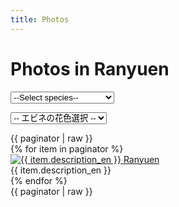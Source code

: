 ```yaml
---
title: Photos
---
```

Photos in Ranyuen
==
<link href="/assets/stylesheets/photoGallery.css" rel="stylesheet"/>
<link href="/assets/stylesheets/colorbox.css" rel="stylesheet"/>
<link href="/assets/stylesheets/pagination.css" rel="stylesheet"/>

<form id="search-form" method="GET">
  <select id="search-form-species_name" name="species_name">
    <option value="" {% if species_name == null %}selected{% endif %}>--Select species--</option>
    <option value="all" {% if species_name == 'all' %}selected{% endif %}>All</option>
    <option value="Calanthe" {% if species_name == 'Calanthe' %}selected{% endif %}>Calanthe</option>
    <option value="Ponerorchis" {% if species_name == 'Ponerorchis' %}selected{% endif %}>Ponerorchis</option>
    <option value="Japanease native orchid" {% if species_name == 'Japanease native orchid' %}selected{% endif %}>Japanese native orchids</option>
    <option value="others" {% if species_name == 'others' %}selected{% endif %}>Others</option>
  </select>
</form>
<form class="select" id="search-form-color" method="GET">
  <input type="hidden" name="species_name" value="{{ species_name }}">
  <select id="search-form-color" name="color">
    <option value="">-- エビネの花色選択 --</option>
    {% for color in colors %}
    <option value="{{ color.color }}" {% if select_color == color.color %}selected{% endif %}>{{ color.color }}</option>
    {% endfor %}
  </select>
</form>
<div style="clear: both;">
  {{ paginator | raw }}
</div>
<div id="photo-gallery" class="photos">
  {% for item in paginator %}
    <div class="photo">
      <a href="/images/gallery/{{ item.uuid }}.jpg"
        class="lightbox"
        title="{{ item.description_en }} Ranyuen">
        <img rel="gallery"
        src="/images/gallery/{{ item.uuid }}.jpg"
        width="{{ item.thumb_width }}"
        height="{{ item.thumb_height }}"
        alt="{{ item.description_en }} Ranyuen"/>
      </a>
      <div class="photo-description">
        <div>{{ item.description_en }}</div>
      </div>
    </div>
  {% endfor %}
</div>
<div>
  {{ paginator | raw }}
</div>
<script>
$('.pagination li a').each(function() {
  var href = $(this).attr('href');
  $(this).attr('href', 'photos/' + href);
});
</script>
<script src="/assets/javascripts/photoGallery.min.js"></script>
<script>
  window.addEventListener('DOMContentLoaded', function () {
    new PhotoGallery().init(document.getElementById("photo-gallery"));
    document.getElementById('search-form-species_name').onchange = function () {
      document.getElementById('search-form').submit();
    };
    document.getElementById('search-form-color').onchange = function () {
      document.getElementById('search-form-color').submit();
    };
  });
</script>
